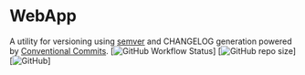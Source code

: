 # WebApp

A utility for versioning using [semver](https://semver.org/) and CHANGELOG generation powered by [Conventional Commits](https://conventionalcommits.org).
[![GitHub Workflow Status](https://img.shields.io/github/workflow/status/Henrik-Geissler/WebApp/CI)]
[![GitHub repo size](https://img.shields.io/github/repo-size/Henrik-Geissler/WebApp)]
[![GitHub](https://img.shields.io/github/license/Henrik-Geissler/WebApp)]
